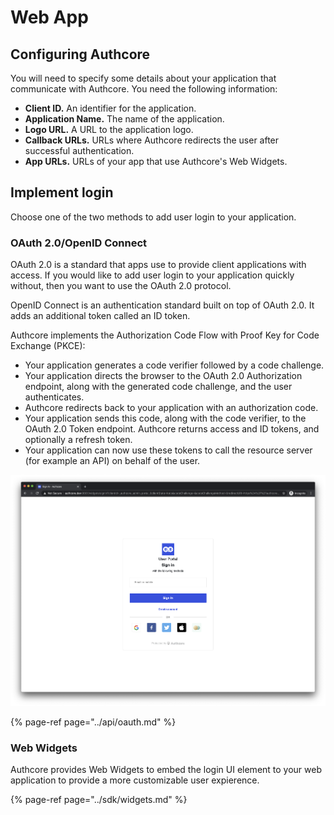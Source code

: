 # Web App

## Configuring Authcore

You will need to specify some details about your application that communicate with Authcore. You need the following information:

* **Client ID.** An identifier for the application.
* **Application Name.** The name of the application.
* **Logo URL.** A URL to the application logo.
* **Callback URLs.** URLs where Authcore redirects the user after successful authentication.
* **App URLs.** URLs of your app that use Authcore's Web Widgets.

## Implement login

Choose one of the two methods to add user login to your application.

### OAuth 2.0/OpenID Connect

OAuth 2.0 is a standard that apps use to provide client applications with access. If you would like to add user login to your application quickly without, then you want to use the OAuth 2.0 protocol.

OpenID Connect is an authentication standard built on top of OAuth 2.0. It adds an additional token called an ID token. 

Authcore implements the Authorization Code Flow with Proof Key for Code Exchange \(PKCE\):

* Your application generates a code verifier followed by a code challenge.
* Your application directs the browser to the OAuth 2.0 Authorization endpoint, along with the generated code challenge, and the user authenticates.
* Authcore redirects back to your application with an authorization code.
* Your application sends this code, along with the code verifier, to the OAuth 2.0 Token endpoint. Authcore returns access and ID tokens, and optionally a refresh token.
* Your application can now use these tokens to call the resource server \(for example an API\) on behalf of the user.

![](../.gitbook/assets/image%20%2810%29.png)

{% page-ref page="../api/oauth.md" %}

### Web Widgets

Authcore provides Web Widgets to embed the login UI element to your web application to provide a more customizable user expierence.

{% page-ref page="../sdk/widgets.md" %}



